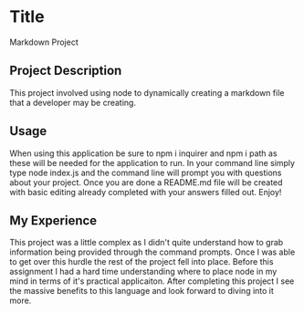 # Title
Markdown Project

## Project Description
This project involved using node to dynamically creating a markdown file that a developer may be creating. 

## Usage
When using this application be sure to npm i inquirer and npm i path as these will be needed for the application to run. In your command line simply type node index.js and the command line will prompt you with questions about your project. Once you are done a README.md file will be created with basic editing already completed with your answers filled out. Enjoy!

## My Experience
This project was a little complex as I didn't quite understand how to grab information being provided through the command prompts. Once I was able to get over this hurdle the rest of the project fell into place. Before this assignment I had a hard time understanding where to place node in my mind in terms of it's practical applicaiton. After completing this project I see the massive benefits to this language and look forward to diving into it more. 

